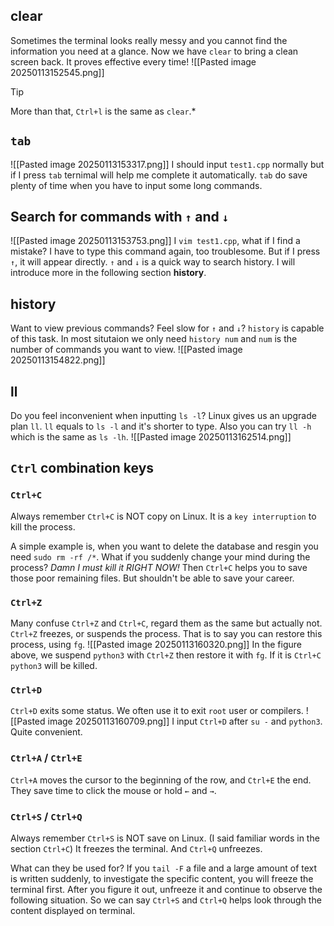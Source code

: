 ## clear
Sometimes the terminal looks really messy and you cannot find the information you need at a glance. Now we have `clear` to bring a clean screen back. It proves effective every time!
![[Pasted image 20250113152545.png]]
>[!TIP] 
>More than that, `Ctrl+l` is the same as `clear`.*

##  `tab`
![[Pasted image 20250113153317.png]]
I should input `test1.cpp` normally but if I press `tab` ternimal will 
help me complete it automatically. `tab` do save plenty of time when you have to input some long commands.
## Search for commands with `↑` and `↓`
![[Pasted image 20250113153753.png]]
I `vim test1.cpp`, what if I find a mistake? I have to type this command again, too troublesome. But if I press `↑`, it will appear directly. `↑` and `↓` is a quick way to search history. I will introduce more in the following section **history**.

## history
Want to view previous commands? Feel slow for `↑` and `↓`? `history` is capable of this task. In most situtaion we only need `history num` and `num` is the number of commands you want to view.
![[Pasted image 20250113154822.png]]

## ll
Do you feel inconvenient when inputting  `ls -l`?  Linux gives us an upgrade plan `ll`. `ll` equals to `ls -l` and it's shorter to type.
Also you can try `ll -h` which is the same as `ls -lh`.
![[Pasted image 20250113162514.png]]
## `Ctrl` combination keys
### `Ctrl+C`
Always remember `Ctrl+C` is NOT copy on Linux. It is a `key interruption` to kill the process. 

A simple example is, when you want to delete the database and resgin you need `sudo rm -rf /*`. What if you suddenly change your mind during the process? *Damn I must kill it RIGHT NOW!* Then `Ctrl+C` helps you to save those poor remaining files. But shouldn't be able to save your career.

### `Ctrl+Z`
Many confuse `Ctrl+Z` and `Ctrl+C`, regard them as the same but actually not. `Ctrl+Z` freezes, or suspends the process. That is to say you can restore this process, using `fg`.
![[Pasted image 20250113160320.png]]
In the figure above, we suspend  `python3` with `Ctrl+Z` then restore it with `fg`. If it is `Ctrl+C` `python3` will be killed.

### `Ctrl+D`
`Ctrl+D` exits some status. We often use it to exit `root` user or compilers.
![[Pasted image 20250113160709.png]]
I input `Ctrl+D` after `su -` and `python3`. Quite convenient.

### `Ctrl+A` / `Ctrl+E`
`Ctrl+A` moves the cursor to the beginning of the row, and  `Ctrl+E` the end. They save time to click the mouse or hold `←` and `→`.

### `Ctrl+S` /  `Ctrl+Q`
Always remember `Ctrl+S` is NOT save on Linux. (I said familiar words in the section `Ctrl+C`)  It freezes the terminal. And `Ctrl+Q` unfreezes.

What can they be used for? If you `tail -F` a file and a large amount of text is written suddenly, to investigate the specific content, you will freeze the terminal first. After you figure it out, unfreeze it and continue to observe the following situation. So we can say `Ctrl+S` and  `Ctrl+Q` helps look through the content displayed on terminal.